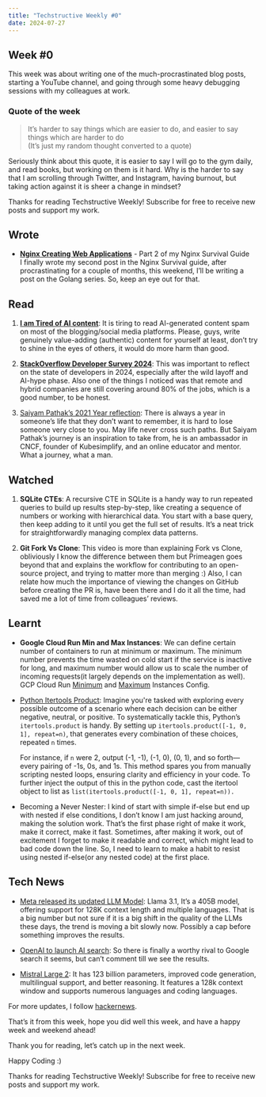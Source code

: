 ```yaml
---
title: "Techstructive Weekly #0"
date: 2024-07-27
---
```


## Week #0

This week was about writing one of the much-procrastinated blog posts, starting a YouTube channel, and going through some heavy debugging sessions with my colleagues at work.

### Quote of the week

> It’s harder to say things which are easier to do, and easier to say things which are harder to do  
> (It’s just my random thought converted to a quote)

Seriously think about this quote, it is easier to say I will go to the gym daily, and read books, but working on them is it hard. Why is the harder to say that I am scrolling through Twitter, and Instagram, having burnout, but taking action against it is sheer a change in mindset?  

Thanks for reading Techstructive Weekly! Subscribe for free to receive new posts and support my work.

## Wrote

* [**Nginx Creating Web Applications**](https://www.meetgor.com/nginx-02-web-servers/) - Part 2 of my Nginx Survival Guide  
    I finally wrote my second post in the Nginx Survival guide, after procrastinating for a couple of months, this weekend, I’ll be writing a post on the Golang series. So, keep an eye out for that.
    

## Read

1. [**I am Tired of AI content**](https://dev.to/syeo66/im-tired-of-it-5fe2): It is tiring to read AI-generated content spam on most of the blogging/social media platforms. Please, guys, write genuinely value-adding (authentic) content for yourself at least, don’t try to shine in the eyes of others, it would do more harm than good.
    
2. [**StackOverflow Developer Survey 2024**](https://survey.stackoverflow.co/2024/): This was important to reflect on the state of developers in 2024, especially after the wild layoff and AI-hype phase. Also one of the things I noticed was that remote and hybrid companies are still covering around 80% of the jobs, which is a good number, to be honest.
    
3. [Saiyam Pathak’s 2021 Year reflection](https://saiyampathak.medium.com/2021-year-i-want-and-do-not-want-to-remember-4229c4a32015): There is always a year in someone’s life that they don’t want to remember, it is hard to lose someone very close to you. May life never cross such paths. But Saiyam Pathak’s journey is an inspiration to take from, he is an ambassador in CNCF, founder of Kubesimplify, and an online educator and mentor. What a journey, what a man.
    

## Watched

1. **SQLite CTEs**: A recursive CTE in SQLite is a handy way to run repeated queries to build up results step-by-step, like creating a sequence of numbers or working with hierarchical data. You start with a base query, then keep adding to it until you get the full set of results. It’s a neat trick for straightforwardly managing complex data patterns.
    
2. **Git Fork Vs Clone**: This video is more than explaining Fork vs Clone, obliviously I know the difference between them but Primeagen goes beyond that and explains the workflow for contributing to an open-source project, and trying to matter more than merging :) Also, I can relate how much the importance of viewing the changes on GitHub before creating the PR is, have been there and I do it all the time, had saved me a lot of time from colleagues’ reviews.
    

## Learnt

* **Google Cloud Run Min and Max Instances**: We can define certain number of containers to run at minimum or maximum. The minimum number prevents the time wasted on cold start if the service is inactive for long, and maximum number would allow us to scale the number of incoming requests(it largely depends on the implementation as well). GCP Cloud Run [Minimum](https://cloud.google.com/run/docs/configuring/min-instances) and [Maximum](https://cloud.google.com/run/docs/configuring/max-instances) Instances Config.
    
* [Python Itertools Product](https://docs.python.org/3/library/itertools.html#itertools.product): Imagine you're tasked with exploring every possible outcome of a scenario where each decision can be either negative, neutral, or positive. To systematically tackle this, Python’s `itertools.product` is handy. By setting up `itertools.product([-1, 0, 1], repeat=n)`, that generates every combination of these choices, repeated `n` times.
    
    For instance, if `n` were 2, output (-1, -1), (-1, 0), (0, 1), and so forth—every pairing of -1s, 0s, and 1s. This method spares you from manually scripting nested loops, ensuring clarity and efficiency in your code. To further inject the output of this in the python code, cast the itertool object to list as `list(itertools.product([-1, 0, 1], repeat=n)).`
    
* Becoming a Never Nester: I kind of start with simple if-else but end up with nested if else conditions, I don’t know I am just hacking around, making the solution work. That’s the first phase right of make it work, make it correct, make it fast. Sometimes, after making it work, out of excitement I forget to make it readable and correct, which might lead to bad code down the line. So, I need to learn to make a habit to resist using nested if-else(or any nested code) at the first place.
    

## Tech News

* [Meta released its updated LLM Model](https://ai.meta.com/blog/meta-llama-3-1/): Llama 3.1, It’s a 405B model, offering support for 128K context length and multiple languages. That is a big number but not sure if it is a big shift in the quality of the LLMs these days, the trend is moving a bit slowly now. Possibly a cap before something improves the results.
    
* [OpenAI to launch AI search](https://chatgpt.com/search): So there is finally a worthy rival to Google search it seems, but can’t comment till we see the results.
    
* [Mistral Large 2](https://mistral.ai/news/mistral-large-2407): It has 123 billion parameters, improved code generation, multilingual support, and better reasoning. It features a 128k context window and supports numerous languages and coding languages.
    

For more updates, I follow [hackernews](https://mailchi.mp/hackernewsletter/567).

That’s it from this week, hope you did well this week, and have a happy week and weekend ahead!

Thank you for reading, let’s catch up in the next week.

Happy Coding :)  

Thanks for reading Techstructive Weekly! Subscribe for free to receive new posts and support my work.
